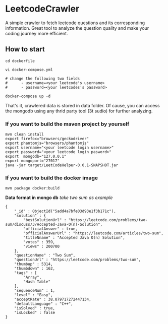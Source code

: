 # LeetcodeCrawler
A simple crawler to fetch leetcode questions and its corresponding information. Great tool to analyze the question quality and make your coding journey more efficient.

## How to start
```
cd dockerfile

vi docker-compose.yml 

# change the following two fields
#      - username=<your leetcode's username>
#      - password=<your leetcodes's password>

docker-compose up -d
```


That's it, crawlered data is stored in data folder. Of cause, you can access the mongodb using any thrid party tool (3t sudio) for further analyzing.

### If you want to build the maven project by yourself
```
mvn clean install
export firefox="browsers/geckodriver"
export phantomjs="browsers/phantomjs"
export username="<your leetcode login username>"
export password="<your leetcode login pasword>"
export  mongodb="127.0.0.1"
export mongoport="27017"
java -jar target/LeetCodeHelper-0.0.1-SNAPSHOT.jar
```

### If you want to build the docker image

```
mvn package docker:build
```


**Data format in mongo db**
_take two sum as example_
```
{ 
    "_id" : ObjectId("5add4a7bfe03d93e1f3b171c"), 
    "solution" : {
        "bestSolutionUrl" : "https://leetcode.com/problems/two-sum/discuss/3/Accepted-Java-O(n)-Solution", 
        "officialAnswer" : true, 
        "officialAnswerUrl" : "https://leetcode.com/articles/two-sum", 
        "titleNname" : "Accepted Java O(n) Solution", 
        "votes" : 359, 
        "views" : 200700
    }, 
    "questionName" : "Two Sum", 
    "questionUrl" : "https://leetcode.com/problems/two-sum", 
    "thumbup" : 5314, 
    "thumbdown" : 162, 
    "tags" : [
        "Array", 
        "Hash Table"
    ], 
    "sequenceNum" : 1, 
    "level" : "Easy", 
    "acceptRate" : 38.079717272447134, 
    "defaultLanguage" : "C++", 
    "isSolved" : true, 
    "isLocked" : false
}
```

